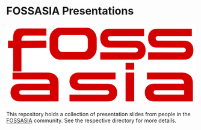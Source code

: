 # FOSSASIA Presentations

![FOSSASIA](res/FOSSASIA_Logo.svg)

This repository holds a collection of presentation slides from people in the
[FOSSASIA](https://fossasia.org) community. See the respective directory for
more details.
